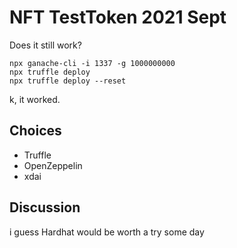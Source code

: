 NFT TestToken 2021 Sept
===

Does it still work?

`npx ganache-cli -i 1337 -g 1000000000`  
`npx truffle deploy`  
`npx truffle deploy --reset`  

k, it worked.

Choices
-------

- Truffle
- OpenZeppelin
- xdai

Discussion
----------

i guess Hardhat would be worth a try some day
